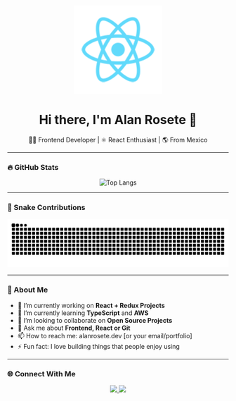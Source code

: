 <!-- Encabezado con imagen -->
<p align="center">
  <img src="https://raw.githubusercontent.com/github/explore/main/topics/react/react.png" alt="React Banner" width="200"/>
</p>

<h1 align="center">Hi there, I'm Alan Rosete 👋</h1>

<p align="center">
  👨‍💻 Frontend Developer | ⚛️ React Enthusiast | 🌎 From Mexico
</p>

---

### 🔥 GitHub Stats

<p align="center">
  <img src="https://github-readme-stats.vercel.app/api/top-langs/?username=AlanRosete&layout=compact&langs_count=8&theme=tokyonight" alt="Top Langs" />
</p>

---

### 🐍 Snake Contributions

<p align="center">
  <img src="https://github.com/AlanRosete/AlanRosete/blob/output/github-contribution-grid-snake.svg" alt="snake gif" />
</p>

---

### 🚀 About Me

- 🔭 I’m currently working on **React + Redux Projects**
- 🌱 I’m currently learning **TypeScript** and **AWS**
- 👯 I’m looking to collaborate on **Open Source Projects**
- 💬 Ask me about **Frontend, React or Git**
- 📫 How to reach me: alanrosete.dev [or your email/portfolio]
- ⚡ Fun fact: I love building things that people enjoy using

---

### 🌐 Connect With Me

<p align="center">
  <a href="https://www.linkedin.com/in/alan-rosete/" target="_blank">
    <img src="https://img.shields.io/badge/LinkedIn-blue?style=for-the-badge&logo=linkedin&logoColor=white" />
  </a>
  <a href="mailto:alanrosete@example.com">
    <img src="https://img.shields.io/badge/Gmail-red?style=for-the-badge&logo=gmail&logoColor=white" />
  </a>
</p>
